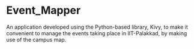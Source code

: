 # Event_Mapper
An application developed using the Python-based library, Kivy, to make it convenient to manage the events taking place in IIT-Palakkad, by making use of the campus map.
